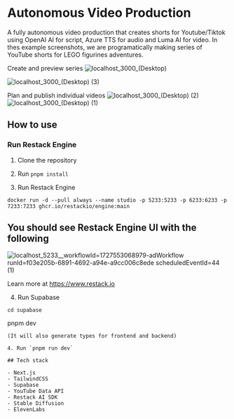 # Autonomous Video Production

A fully autonomous video production that creates shorts for Youtube/Tiktok using OpenAI AI for script, Azure TTS for audio and Luma AI for video.
In thes example screenshots, we are programatically making series of YouTube shorts for LEGO figurines adventures.

Create and preview series
![localhost_3000_(Desktop)](https://github.com/user-attachments/assets/36fef5a0-71f9-4f52-93bc-510abd60c1a2)

![localhost_3000_(Desktop) (3)](https://github.com/user-attachments/assets/45515a0a-cb9b-4bd1-8f8d-3c84d42071bb)

Plan and publish individual videos
![localhost_3000_(Desktop) (2)](https://github.com/user-attachments/assets/6f9270f7-399e-44ec-9c54-3240c0542f2a)
![localhost_3000_(Desktop) (1)](https://github.com/user-attachments/assets/85e88d0c-2efc-4b60-9112-7df3deae8cab)

## How to use

### Run Restack Engine

1. Clone the repository

2. Run `pnpm install`

3. Run Restack Engine

```
docker run -d --pull always --name studio -p 5233:5233 -p 6233:6233 -p 7233:7233 ghcr.io/restackio/engine:main
```

## You should see Restack Engine UI with the following

![localhost_5233__workflowId=1727553068979-adWorkflow runId=f03e205b-6891-4692-a94e-a9cc006c8ede scheduledEventId=44 (1)](https://github.com/user-attachments/assets/63ebdcff-94cd-44d7-95f3-80877be5c436)

Learn more at https://www.restack.io

4. Run Supabase

```
cd supabase
```

pnpm dev

```
(It will also generate types for frontend and backend)

4. Run `pnpm run dev`

## Tech stack

- Next.js
- TailwindCSS
- Supabase
- YouTube Data API
- Restack AI SDK
- Stable Diffusion
- ElevenLabs
```
